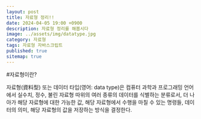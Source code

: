 ```yaml
---
layout: post
title: 자료형 정리!!
date: 2024-04-05 19:00 +0900
description: 자료형 정리를 해봅시다
image: ../assets/img/datatype.jpg
category: 자료형
tags: 자료형 자바스크립트
published: true
sitemap: true
---
```


#자료형이란?

자료형(資料型) 또는 데이터 타입(영어: data type)은 컴퓨터 과학과 프로그래밍 언어에서 실수치, 정수, 불린 자료형 따위의 여러 종류의 데이터를 식별하는 분류로서, 더 나아가 해당 자료형에 대한 가능한 값, 해당 자료형에서 수행을 마칠 수 있는 명령들, 데이터의 의미, 해당 자료형의 값을 저장하는 방식을 결정한다.